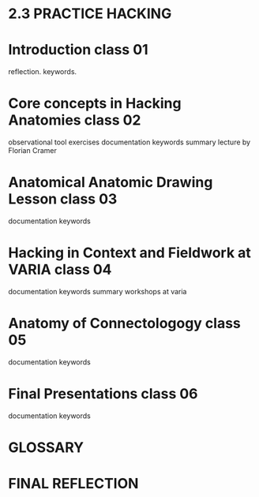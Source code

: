 # 2.3 PRACTICE HACKING

Introduction class 01
======
reflection.
keywords.

Core concepts in Hacking Anatomies class 02
======
observational tool exercises
documentation
keywords
summary lecture by Florian Cramer

Anatomical Anatomic Drawing Lesson class 03
======
documentation
keywords

Hacking in Context and Fieldwork at VARIA class 04
======
documentation
keywords
summary workshops at varia

Anatomy of Connectologogy class 05
======
documentation
keywords

Final Presentations class 06
======
documentation
keywords

GLOSSARY 
======

FINAL REFLECTION
======
